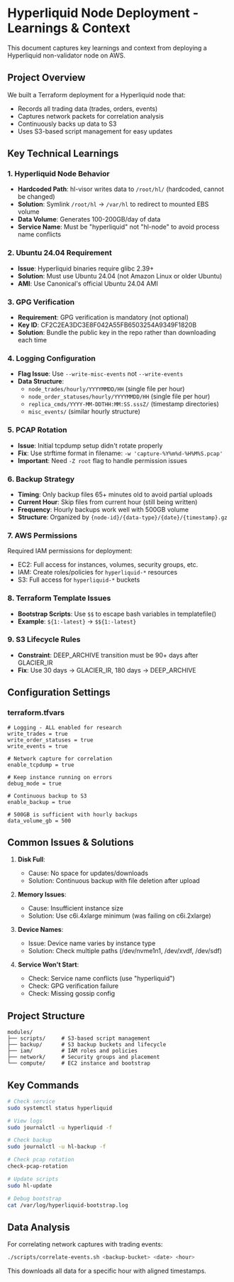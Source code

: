 # Hyperliquid Node Deployment - Learnings & Context

This document captures key learnings and context from deploying a Hyperliquid non-validator node on AWS.

## Project Overview

We built a Terraform deployment for a Hyperliquid node that:
- Records all trading data (trades, orders, events)
- Captures network packets for correlation analysis
- Continuously backs up data to S3
- Uses S3-based script management for easy updates

## Key Technical Learnings

### 1. Hyperliquid Node Behavior

- **Hardcoded Path**: hl-visor writes data to `/root/hl/` (hardcoded, cannot be changed)
- **Solution**: Symlink `/root/hl` → `/var/hl` to redirect to mounted EBS volume
- **Data Volume**: Generates 100-200GB/day of data
- **Service Name**: Must be "hyperliquid" not "hl-node" to avoid process name conflicts

### 2. Ubuntu 24.04 Requirement

- **Issue**: Hyperliquid binaries require glibc 2.39+
- **Solution**: Must use Ubuntu 24.04 (not Amazon Linux or older Ubuntu)
- **AMI**: Use Canonical's official Ubuntu 24.04 AMI

### 3. GPG Verification

- **Requirement**: GPG verification is mandatory (not optional)
- **Key ID**: CF2C2EA3DC3E8F042A55FB6503254A9349F1820B
- **Solution**: Bundle the public key in the repo rather than downloading each time

### 4. Logging Configuration

- **Flag Issue**: Use `--write-misc-events` not `--write-events`
- **Data Structure**:
  - `node_trades/hourly/YYYYMMDD/HH` (single file per hour)
  - `node_order_statuses/hourly/YYYYMMDD/HH` (single file per hour)
  - `replica_cmds/YYYY-MM-DDTHH:MM:SS.sssZ/` (timestamp directories)
  - `misc_events/` (similar hourly structure)

### 5. PCAP Rotation

- **Issue**: Initial tcpdump setup didn't rotate properly
- **Fix**: Use strftime format in filename: `-w 'capture-%Y%m%d-%H%M%S.pcap'`
- **Important**: Need `-Z root` flag to handle permission issues

### 6. Backup Strategy

- **Timing**: Only backup files 65+ minutes old to avoid partial uploads
- **Current Hour**: Skip files from current hour (still being written)
- **Frequency**: Hourly backups work well with 500GB volume
- **Structure**: Organized by `{node-id}/{data-type}/{date}/{timestamp}.gz`

### 7. AWS Permissions

Required IAM permissions for deployment:
- EC2: Full access for instances, volumes, security groups, etc.
- IAM: Create roles/policies for `hyperliquid-*` resources
- S3: Full access for `hyperliquid-*` buckets

### 8. Terraform Template Issues

- **Bootstrap Scripts**: Use `$$` to escape bash variables in templatefile()
- **Example**: `${1:-latest}` → `$${1:-latest}`

### 9. S3 Lifecycle Rules

- **Constraint**: DEEP_ARCHIVE transition must be 90+ days after GLACIER_IR
- **Fix**: Use 30 days → GLACIER_IR, 180 days → DEEP_ARCHIVE

## Configuration Settings

### terraform.tfvars
```hcl
# Logging - ALL enabled for research
write_trades = true
write_order_statuses = true
write_events = true

# Network capture for correlation
enable_tcpdump = true

# Keep instance running on errors
debug_mode = true

# Continuous backup to S3
enable_backup = true

# 500GB is sufficient with hourly backups
data_volume_gb = 500
```

## Common Issues & Solutions

1. **Disk Full**: 
   - Cause: No space for updates/downloads
   - Solution: Continuous backup with file deletion after upload

2. **Memory Issues**:
   - Cause: Insufficient instance size
   - Solution: Use c6i.4xlarge minimum (was failing on c6i.2xlarge)

3. **Device Names**:
   - Issue: Device name varies by instance type
   - Solution: Check multiple paths (/dev/nvme1n1, /dev/xvdf, /dev/sdf)

4. **Service Won't Start**:
   - Check: Service name conflicts (use "hyperliquid")
   - Check: GPG verification failure
   - Check: Missing gossip config

## Project Structure

```
modules/
├── scripts/     # S3-based script management
├── backup/      # S3 backup buckets and lifecycle
├── iam/         # IAM roles and policies
├── network/     # Security groups and placement
└── compute/     # EC2 instance and bootstrap
```

## Key Commands

```bash
# Check service
sudo systemctl status hyperliquid

# View logs
sudo journalctl -u hyperliquid -f

# Check backup
sudo journalctl -u hl-backup -f

# Check pcap rotation
check-pcap-rotation

# Update scripts
sudo hl-update

# Debug bootstrap
cat /var/log/hyperliquid-bootstrap.log
```

## Data Analysis

For correlating network captures with trading events:
```bash
./scripts/correlate-events.sh <backup-bucket> <date> <hour>
```

This downloads all data for a specific hour with aligned timestamps.